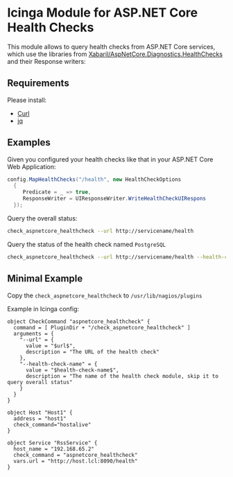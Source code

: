 # Icinga Module for ASP.NET Core Health Checks

This module allows to query health checks from ASP.NET Core services, which use the libraries from [Xabaril/AspNetCore.Diagnostics.HealthChecks][0] and their Response writers:

## Requirements

Please install:

- [Curl][1]
- [jq][2]

## Examples

Given you configured your health checks like that in your ASP.NET Core Web Application:

```c#
config.MapHealthChecks("/health", new HealthCheckOptions
  {
     Predicate = _ => true,
     ResponseWriter = UIResponseWriter.WriteHealthCheckUIRespons
  });
```



Query the overall status:

```bash
check_aspnetcore_healthcheck --url http://servicename/health
```


Query the status of the health check named `PostgreSQL`

```bash
check_aspnetcore_healthcheck --url http://servicename/health --health-check-name "PostgreSQL"
```


## Minimal Example

Copy the `check_aspnetcore_healthcheck` to `/usr/lib/nagios/plugins`

Example in Icinga config:
```
object CheckCommand "aspnetcore_healthcheck" {
  command = [ PluginDir + "/check_aspnetcore_healthcheck" ]
  arguments = {
    "--url" = {
      value = "$url$",
      description = "The URL of the health check"
    },
    "--health-check-name" = {
      value = "$health-check-name$",
      description = "The name of the health check module, skip it to query overall status"
    }
  }
}

object Host "Host1" {
  address = "host1"
  check_command="hostalive"
}  

object Service "RssService" {
  host_name = "192.168.65.2"
  check_command = "aspnetcore_healthcheck"
  vars.url = "http://host.lcl:8090/health"
}
```
​	

[0]: https://github.com/Xabaril/AspNetCore.Diagnostics.HealthChecks
[1]: https://curl.haxx.se/
[2]: https://stedolan.github.io/jq/